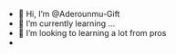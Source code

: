 - 👋 Hi, I’m @Aderounmu-Gift
- 🌱 I’m currently learning  ...
- 💞️ I’m looking to learning a lot from pros
-

<!---
Aderounmu-Gift/Aderounmu-Gift is a ✨ special ✨ repository because its `README.md` (this file) appears on your GitHub profile.
You can click the Preview link to take a look at your changes.
--->
